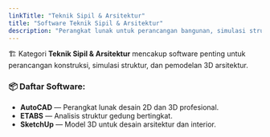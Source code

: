 ```yaml
---
linkTitle: "Teknik Sipil & Arsitektur"
title: "Software Teknik Sipil & Arsitektur"
description: "Perangkat lunak untuk perancangan bangunan, simulasi struktur, dan permodelan arsitektur."
---
```


🏗️ Kategori **Teknik Sipil & Arsitektur** mencakup software penting untuk perancangan konstruksi, simulasi struktur, dan pemodelan 3D arsitektur.

<!--more-->

### 📦 Daftar Software:

- **AutoCAD** — Perangkat lunak desain 2D dan 3D profesional.
- **ETABS** — Analisis struktur gedung bertingkat.
- **SketchUp** — Model 3D untuk desain arsitektur dan interior.
